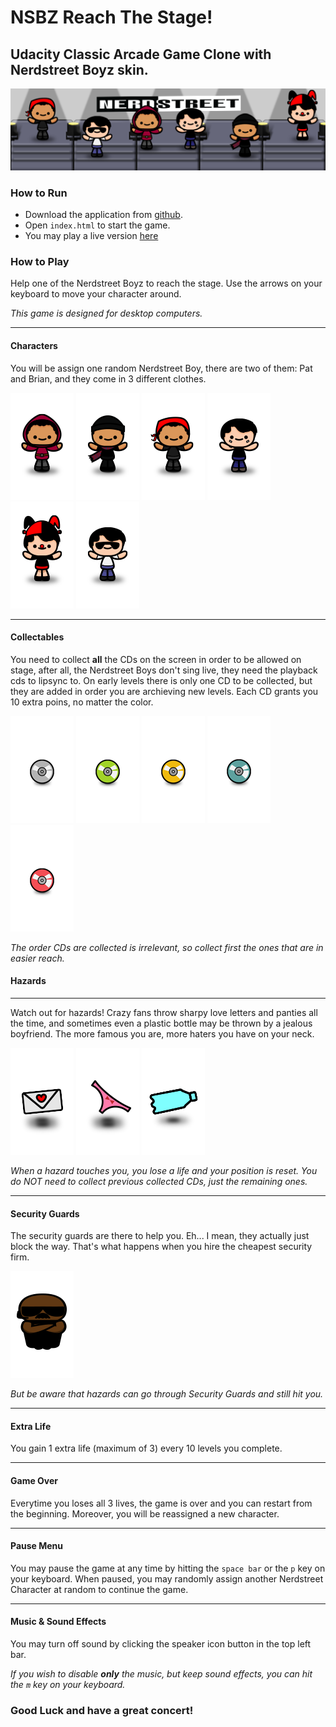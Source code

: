 # NSBZ Reach The Stage!
## Udacity Classic Arcade Game Clone with Nerdstreet Boyz skin.

![banner](images/banner.png)

### How to Run
- Download the application from [github](https://github.com/kavispires/classicarcadegame-nsbz).
- Open ```index.html``` to start the game.
- You may play a live version [here](https://kavispires.github.io/classicarcadegame-nsbz/)

### How to Play

Help one of the Nerdstreet Boyz to reach the stage. Use the arrows on your keyboard to move your character around.

_This game is designed for desktop computers._

----------------------------
#### Characters
You will be assign one random Nerdstreet Boy, there are two of them: Pat and Brian, and they come in 3 different clothes.

![pat](images/char-pat.png)
![pat2](images/char-pat2.png)
![pat3](images/char-pat3.png)
![bri](images/char-bri.png)
![bri2](images/char-bri2.png)
![bri3](images/char-bri3.png)

----------------------------
#### Collectables
You need to collect **all** the CDs on the screen in order to be allowed on stage, after all, the Nerdstreet Boys don't sing live, they need the playback cds to lipsync to.
On early levels there is only one CD to be collected, but they are added in order you are archieving new levels. Each CD grants you 10 extra poins, no matter the color.

![cd](images/cd-grey.png)
![cd](images/cd-green.png)
![cd](images/cd-gold.png)
![cd](images/cd-cyan.png)
![cd](images/cd-red.png)

_The order CDs are collected is irrelevant, so collect first the ones that are in easier reach._

#### Hazards
----------------------------
Watch out for hazards! Crazy fans throw sharpy love letters and panties all the time, and sometimes even a plastic bottle may be thrown by a jealous boyfriend. The more famous you are, more haters you have on your neck.

![loveletter](images/hazard-loveletter.png)
![panties](images/hazard-panties.png)
![cd](images/hazard-bottle.png)

_When a hazard touches you, you lose a life and your position is reset. You do NOT need to collect previous collected CDs, just the remaining ones._

----------------------------
#### Security Guards
The security guards are there to help you. Eh... I mean, they actually just block the way. That's what happens when you hire the cheapest security firm.

![security](images/char-security.png)

_But be aware that hazards can go through Security Guards and still hit you._

----------------------------
#### Extra Life
You gain 1 extra life (maximum of 3) every 10 levels you complete.

----------------------------
#### Game Over
Everytime you loses all 3 lives, the game is over and you can restart from the beginning. Moreover, you will be reassigned a new character.

----------------------------
#### Pause Menu
You may pause the game at any time by hitting the ``space bar`` or the ``p`` key on your keyboard.
When paused, you may randomly assign another Nerdstreet Character at random to continue the game.

----------------------------
#### Music & Sound Effects
You may turn off sound by clicking the speaker icon button in the top left bar.

_If you wish to disable **only** the music, but keep sound effects, you can hit the ``m`` key on your keyboard._

### Good Luck and have a great concert!
